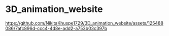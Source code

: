 ﻿# 3D_animation_website



https://github.com/NikitaKhuspe1729/3D_animation_website/assets/125488086/7afc896d-ccc4-4d8e-add2-a753b03c397b

